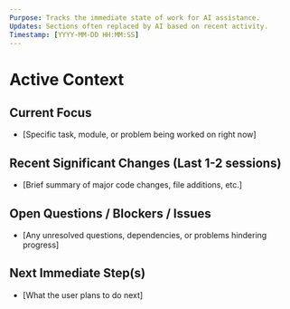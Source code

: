 ```yaml
---
Purpose: Tracks the immediate state of work for AI assistance.
Updates: Sections often replaced by AI based on recent activity.
Timestamp: [YYYY-MM-DD HH:MM:SS]
---
```


# Active Context

## Current Focus
* [Specific task, module, or problem being worked on right now]

## Recent Significant Changes (Last 1-2 sessions)
* [Brief summary of major code changes, file additions, etc.]

## Open Questions / Blockers / Issues
* [Any unresolved questions, dependencies, or problems hindering progress]

## Next Immediate Step(s)
* [What the user plans to do next]